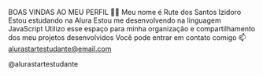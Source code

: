 BOAS VINDAS AO MEU PERFIL 💙💙
Meu nome é Rute dos Santos Izidoro 
 Estou estudando na Alura
Estou me desenvolvendo na linguagem JavaScript
Utilizo esse espaço para minha organização e compartilhamento dos meu projetos desenvolvidos
Você pode entrar em contato comigo 📫
alurastartestudante@email.com

@alurastartestudante
